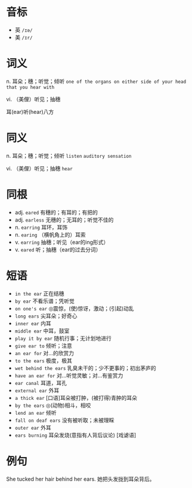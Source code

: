 # 音标

- 英 `/ɪə/`
- 美 `/ɪr/`

# 词义

n. 耳朵；穗；听觉；倾听
`one of the organs on either side of your head that you hear with`

vi. （美俚）听见；抽穗




耳(ear)听(hear)八方

# 同义

n. 耳朵；穗；听觉；倾听
`listen` `auditory sensation`

vi. （美俚）听见；抽穗
`hear`

# 同根

- adj. `eared` 有穗的；有耳的；有把的
- adj. `earless` 无穗的；无耳的；听觉不佳的
- n. `earring` 耳环，耳饰
- n. `earing` （横帆角上的）耳索
- v. `earring` 抽穗；听见（ear的ing形式）
- v. `eared` 听；抽穗（ear的过去分词）

# 短语

- `in the ear` 正在结穗
- `by ear` 不看乐谱；凭听觉
- `on one's ear` ◎震惊，(使)惊讶，激动；(引起)动乱
- `long ears` 尖耳朵；好奇心
- `inner ear` 内耳
- `middle ear` 中耳，鼓室
- `play it by ear` 随机行事；无计划地进行
- `give ear to` 倾听；注意
- `an ear for` 对…的欣赏力
- `to the ears` 极度，极其
- `wet behind the ears` 乳臭未干的；少不更事的；初出茅庐的
- `have an ear for` 对...听觉灵敏；对...有鉴赏力
- `ear canal` 耳道，耳孔
- `external ear` 外耳
- `a thick ear` [口语]耳朵被打肿，(被打得)青肿的耳朵
- `by the ears` ◎(动物)相斗，相咬
- `lend an ear` 倾听
- `fall on deaf ears` 没有被听取；未被理睬
- `outer ear` 外耳
- `ears burning` 耳朵发烧(意指有人背后议论) [戏谑语]

# 例句

She tucked her hair behind her ears.
她把头发拢到耳朵背后。


